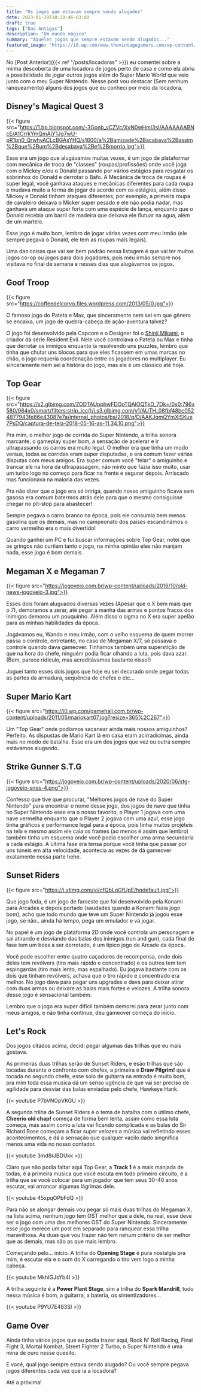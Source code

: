 ```yaml
---
title: "Os jogos que estavam sempre sendo alugados"
date: 2023-01-29T18:20:46-03:00
draft: true
tags: ["Das Antigas"]
description: "Um mundo mágico"
summary: "Aqueles jogos que sempre estavam sendo alugados..."
featured_image: "https://i0.wp.com/www.thevintagegamers.com/wp-content/uploads/2013/09/Shoebox.png"
---
```


No [Post Anterior]({{< ref "/posts/locadoras" >}}) eu comentei sobre a minha descoberta de uma locadora de jogos perto de casa e como ela abriu a possibilidade de jogar outros jogos além do Super Mario World que veio junto com o meu Super Nintendo. Nesse post vou destacar (Sem nenhum ranqueamento) alguns dos jogos que eu conheci por meio da locadora.

## Disney's Magical Quest 3

{{< figure src="https://1.bp.blogspot.com/-3Gonb_vCZVc/XvN0wHmI3sI/AAAAAAABNcE/A1CrrkYmQmAjY1Jg7wU-pR1bn0_QrwhyACLcBGAsYHQ/s1600/a%2Bamizade%2Bacabava%2Bassim%2Bque%2Bum%2Bdesabava%2Be%2Bmorria.jpg">}}

Esse era um jogo que alugávamos muitas vezes, é um jogo de plataformar com mecânica de troca de "classes" (roupas/profissões) onde você joga com o Mickey e/ou o Donald passando por vários estágios para resgatar os sobrinhos do Donald e derrotar o Bafo. A Mecânica de troca de roupas é super legal, você ganhava ataques e mecânicas diferentes para cada roupa e mudava muito a forma de jogar de acordo com os estágios, além disso Mickey e Donald tinham ataques diferentes, por exemplo, a primeira roupa de cavaleiro deixava o Micker super pesado e ele não podia nadar, mas ganhava um ataque super forte com uma espécie de lança, enquanto que o Donald recebia um barril de madeira que deixava ele flutuar na agua, além de um martelo. 

Esse jogo é muito bom, lembro de jogar várias vezes com meu irmão (ele sempre pegava o Donald, ele tem as roupas mais legais). 

Uma das coisas que vai ser bem padrão nessa listagem é que vai ter muitos jogos co-op ou jogos para dois jogadores, pois meu irmão sempre nos visitava no final de semana e nesses dias que alugávamos os jogos.

## Goof Troop

{{< figure src="https://coffeedelcorvo.files.wordpress.com/2013/05/0.jpg">}}

O famoso jogo do Pateta e Max, que sinceramente nem sei em que gênero se encaixa, um jogo de quebra-cabeça de ação-aventura talvez?

O  jogo foi desenvolvido pela Capcom e o Designer foi o [Shinji Mikami](https://pt.wikipedia.org/wiki/Shinji_Mikami), o criador da série Resident Evil. Nele você controlava o Pateta ou Max e tinha que derrotar os inimigos enquanto ia resolvendo uns puzzles, lembro que tinha que chutar uns blocos para que eles ficassem em umas marcas no chão, o jogo requeria coordenação entre os jogadores no multiplayer. Eu sinceramente nem sei a história do jogo, mas ele é um clássico até hoje.

## Top Gear

{{< figure src="https://s2.glbimg.com/ZODTAUpphwFDOoTQAlOQTkD_7Dk=/0x0:796x580/984x0/smart/filters:strip_icc()/i.s3.glbimg.com/v1/AUTH_08fbf48bc0524877943fe86e43087e7a/internal_photos/bs/2018/q/D/AAKJqmQYmXjSKue7PsDQ/captura-de-tela-2018-05-16-as-11.34.10.png">}}

Pra mim, o melhor jogo de corrida do Super Nintendo, a trilha sonora marcante, o gameplay super bom, a sensação de acelerar e ir ultrapassando os carros era muito legal. O melhor era que tinha um modo versus, todas as corridas eram super disputadas, e era comum fazer várias disputas com meus amigos. Era super comum você "telar" o amiguinho e trancar ele na hora da ultrapassagem, não minto que fazia isso muito, usar um turbo logo no começo para ficar na frente e segurar depois. Arriscado mas funcionava na maioria das vezes.

Pra não dizer que o jogo era só intriga, quando nosso amiguinho ficava sem gasosa era comum batermos atrás dele para que o mesmo consiguisse chegar no pit-stop para abastecer!

Sempre pegava o carro branco na época, pois ele consumia bem menos gasolina que os demais, mas no campeonato dos paises escandinámos o carro vermelho era o mais divertido!

Quando ganhei um PC e fui buscar informações sobre Top Gear, notei que os gringos não curtiam tanto o jogo, na minha opinião eles não manjam nada, esse jogo é bom demais.

## Megaman X e Megaman 7

{{< figure src="https://jogoveio.com.br/wp-content/uploads/2016/10/old-news-jogoveio-3.jpg">}}

Esses dois foram aluguados diversas vezes (Apesar que o X bem mais que o 7), demoramos a zerar, até pegar a manha das armas e pontos fracos dos inimigos demorou um pouquinho. Além disso o sigma no X era super apelão para as minhas habilidades da época.

Jogávamos eu, Wando e meu irmão, com o velho esquema de quem morrer passa o controle, entretanto, no caso de Megaman X/7, só passava o controle quando dava gameover. Tinhamos também uma superstição de que na hora do chefe, ninguém podia ficar olhando a luta, pois dava azar. (Bem, parece ridículo, mas acreditávamos bastante nisso!)

Joguei tanto esses dois jogos que hoje eu sei decorado onde pegar todas as partes da armadura, sequência de chefes e etc...

## Super Mario Kart

{{< figure src="https://i0.wp.com/gamehall.com.br/wp-content/uploads/2011/05/mariokart07.jpg?resize=365%2C267">}}

Um "Top Gear" onde podíamos sacanear ainda mais nossos amiguinhos? Perfeito. As dispustas de Mario Kart lá em casa eram acirradícimas, ainda mais no modo de batalha. Esse era um dos jogos que vez ou outra sempre estávamos alugando.

## Strike Gunner S.T.G

{{< figure src="https://jogoveio.com.br/wp-content/uploads/2020/06/stg-jogoveio-snes-4.png">}}

Confesso que tive que procurar, "Melhores jogos de nave do Super Nintendo" para encontrar o nome desse jogo, dos jogos de nave que tinha no Super Nintendo esse era o nosso favorito, o Player 1 jogava com uma nave vermelha enquanto que o Player 2 jogava com uma azul, esse jogo tinha gráficos e performance legal para a época, pois tinha muitos projéteis na tela e mesmo assim ele caia os frames (ao menos é assim que lembro) também tinha um esquema onde você podia escolher uma arma secundaria a cada estágio. A ùltima fase era tensa porque você tinha que passar por uns túneis em alta velocidade, acontecia as vezes de dá gameover exatamente nessa parte hehe.

## Sunset Riders

{{< figure src="https://i.ytimg.com/vi/cfQbLqGfUpE/hqdefault.jpg">}}

Que jogo foda, é um jogo de faroeste que foi desenvolvido pela Konami para Arcades e depois portado (saudades quando a Konami fazia jogo bom), acho que todo mundo que teve um Super Nintendo já jogou esse jogo, se não.. ainda há tempo, pega um emulador e vá jogar. 

No papel é um jogo de plataforma 2D onde você controla um personagem e sai atirando e desviando das balas dos inimigos (run and gun), cada final de fase tem um boss a ser derrotado, é um típico jogo de Arcade da época. 

Você pode escolher entre quatro caçadores de recompensa, onde dois deles tem revólvers (tiro mais rápido e concentrado) e os outros tem tem espingardas (tiro mais lento, mas espalhado). Eu jogava bastante com os dois que tinham revólvers, achava que o tiro rápido e concentrado era melhor. No jogo dava para pegar uns upgrades e dava para deixar atirar com duas armas ou deixare as balas mais fortes e velozes. A trilha sonora desse jogo é sensacional também.

Lembro que o jogo era super difícil também demorei para zerar junto com meus amigos, e não tinha continue, deu gameover começa do início.

## Let's Rock

Dos jogos citados acima, decidi pegar algumas das trilhas que eu mais gostava.

As primeiras duas trilhas serão de Sunset Riders, e esão trilhas que são tocadas durante o confronto com chefes, a primeira é **Draw Pilgrim!** que é tocada no segundo chefe, esse solo de guitarra na entrada é muito bom, pra mim toda essa musica dá um senso ugência de que vai ser preciso de agilidade para desviar das balas enviadas pelo chefe, Hawkeye Hank.

{{< youtube P7bVNOpVKGU >}}

A segunda trilha de Sunset Riders é o tema de batalha com o útilmo chefe, **Cheerio old chap!** começa de forma bem lenta, assim como essa luta começa, mas assim como a luta vai ficando complicada e as balas do Sir Richard Rose começam a ficar super velozes a música vai refletindo esses acontecimentos, e dá a sensação que qualquer vacilo dado singnifica menos uma vida no nosso contador.

{{< youtube 3md8rJBDUkk >}}

Claro que não podia faltar aqui Top Gear, a **Track 1** é a mais manjada de todas, é a primeira música que você escuta em todo primeiro circuito, é a trilha que se você colocar para um jogador que tem seus 30-40 anos escutar, vai arrancar algumas lágrimas dele.

{{< youtube 45xpqOPbFdQ >}}

Para não se alongar demais vou pegar só mais duas trilhas do Megaman X, na lista acima, nenhum jogo tem OST melhor que a dele, na real, esse deve ser o jogo com uma das melhores OST do Super Nintendo. Sinceramente esse jogo merece um post em separado para ranquear essa trilha maravilhosa. As duas que vou trazer não tem nehum critério de ser melhor que as demais, mas são as que mais lembro.

Começando pelo... início. A trilha do **Opening Stage** é pura nostalgia pra mim, é escutar ela e o som do X carregando o tiro vem logo a minha cabeça.

{{< youtube MkhIGJsYb4I >}}

A trilha seguinte é a **Power Plant Stage**, sim a trilha do **Spark Mandrill**, tudo nessa música é bom, a guitarra, a bateria, os sintentizadores... 

{{< youtube P9YU7E483SI >}}


## Game Over

Ainda tinha vários jogos que eu podia trazer aqui, Rock N' Roll Racing, Final Fight 3, Mortal Kombat, Street Fighter 2 Turbo, o Super Nintendo é uma mina de ouro nesse quesito.

E você, qual jogo sempre estava sendo alugado? Ou você sempre pegava jogos diferentes cada vez que ia a locadora?

Até a próxima!







